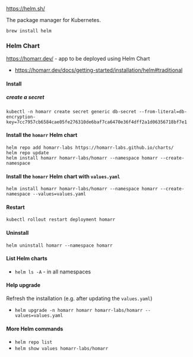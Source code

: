 https://helm.sh/

The package manager for Kubernetes.

`brew install helm`

### Helm Chart

https://homarr.dev/ - app to be deployed using Helm Chart

- https://homarr.dev/docs/getting-started/installation/helm#traditional

#### Install

##### create a secret

```
kubectl -n homarr create secret generic db-secret --from-literal=db-encryption-key=7cc7957cb6584cae05fe276310de6baf7ca6470e36f4dff2a1d06356718bf7e1

```

#### Install the `homarr` Helm chart
```
helm repo add homarr-labs https://homarr-labs.github.io/charts/
helm repo update
helm install homarr homarr-labs/homarr --namespace homarr --create-namespace
```

#### Install the `homarr` Helm chart with `values.yaml`

```
helm install homarr homarr-labs/homarr --namespace homarr --create-namespace --values=values.yaml
```

#### Restart

`kubectl rollout restart deployment homarr`
#### Uninstall

`helm uninstall homarr --namespace homarr`

#### List Helm charts

- `helm ls -A` - in all namespaces

#### Help upgrade

Refresh the installation (e.g. after updating the `values.yaml`)

- `helm upgrade -n homarr homarr homarr-labs/homarr --values=values.yaml`


#### More Helm commands

- `helm repo list`
- `helm show values homarr-labs/homarr`
